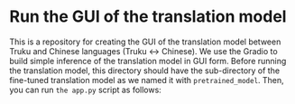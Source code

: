 # Run the GUI of the translation model
This is a repository for creating the GUI of the translation model between Truku and Chinese languages (Truku ↔ Chinese).
We use the Gradio to build simple inference of the translation model in GUI form.
Before running the translation model, this directory should have the sub-directory of the fine-tuned translation model as we named it with `pretrained_model`. Then, you can run `the app.py` script as follows:
